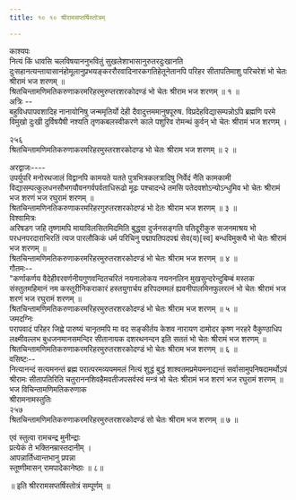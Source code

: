 ```yaml
---
title: १० १० श्रीरामसप्तर्षिस्तोत्रम्

---
```

काश्यपः  
नित्यं किं धावसि चलविषयाननुभवितुं सुखलेशाभासानुरुतरदुःखानति दुःसहानत्यन्तायासानंहोमूलानुप्रभयङ्कररौरवादिनारकगतिहेतूनेतानपि परिहर सीतापतिमाशु परिचरेशं भो चेतः श्रीरामं भज शरणम् ॥  
श्रितचिन्तामणिमतिकरुणाकरमरिहरमुरुप्तरशरकोदण्डं भो चेतः श्रीराम भज शरणम् ॥ १ ॥  
अत्रिः --  
बहुविधपापवशादिह नानायोनिषु जन्ममृतिर्यो देही दैवादुत्तममानुषपूरुष. विप्रदेहविद्यासम्पन्नोऽपि ब्रह्मणि परमे विमुखो दुःखी दुर्विषयैषी नश्यति तृणकबलस्वीकरणे काले पशुरिव रोमन्थं कुर्वन् भो चेतः श्रीरामं भज शरणम् ।  

२५६  
श्रितचिन्तामणिमतिकरुणाकरमरिहरमुस्तरशरकोदण्ड भो चेतः श्रीराम भज शरणम् ॥ २ ॥  

अरद्वाजः----  
उपर्युपरि मनोरथजालं विद्वानपि कामयते यतते पुत्रभित्रकलत्रादिषु निर्वेदं नैति कामकामी विद्यासम्पत्कुलधनसौभगयौवनगर्वपर्वताधिरूढो मूढः पश्चादन्धे तमसि पतेदवशोऽन्योऽन्धुमिव भो चेतः श्रीरामं भज शरणं भज रघुरामं शरणम् ॥  
श्रितचिन्तामणिनतिकरुणाकरमरिहरगुरुतरशरकोदण्डं भो देतः श्रीराम भज शरणम् ॥ ३ ॥  
विश्वामित्रः  
अरिषडग जहि तृष्णामपि मायाविलसितमिदमिति बुद्ध्वा दुर्जनसङ्गति पतिदूरीकुरु सजनमाश्रय भो परधनपरदाराभिरतिं त्यज पारलौकिकं धर्म परिचिनु पद्मापतिपदपद्मं सेव(य)[स्व] बन्धविमुक्त्यै भो चेतः श्रीरामं भज शरणम् ॥  
श्रितचिन्तामणिमतिकरुणाकरमरिहरमुरुतरशरकोदण्डं भो चेतः श्रीराम भज शरणम् ॥ ४ ॥  
गौतमः--  
"कर्णाकर्णय वैदेहीवरवर्णनीयगुणवन्दितचरितं नयनालोकय नयननलिन मुखसुन्दरेन्दुबिम्बं मस्तक संस्तुतमहिमानं नम कस्तूरीनिकराकारं हस्तयुगार्चय हरिपदममलं ह्यवनीपालमिनफुलरत्नं भो चेतः श्रीरामं भज शरणं भज रघुरामं शरणम् ॥  
श्रितचिन्तामणिमतिकरुणाकरमरिहरमुरुतरशरकोदण्डं भो चेतः श्रीराम भज शरणम् ॥ ५ ॥  
जमदग्निः  
परापवादं परिहर जिह्वे पारुष्यं चानृतमपि मा वद सङ्कीर्तय केशव नारायण दामोदर कृष्ण नरहरे वैकुण्ठाधिप लक्ष्मीवल्लभ बुधजनमानसमन्दिर सीतानायक दशरथनन्दन इति सततं भो चेतः श्रीरामं भज शरणम् ॥  
श्रितचिन्तामणिमतिकरुणाकरमरिहरमुरुतरशरकोदण्डं भो चेतः श्रीराम भज शरणम् ॥ ६ ॥  
वसिष्टः--  
नित्यानन्दं सत्यमनन्तं ब्रह्म परात्परमव्ययममलं नित्यं शुद्धं बुद्धं शाश्वतमप्रमेयमनाद्यन्तं सर्वासामुपनिषदामर्थोऽयं श्रीरामः सीतापतिरिति चतुराननशिवहैमवतीजपसर्वस्वं मन्त्रं भो चेतः श्रीरामं भज शरणं भज रघुरामं शरणम् ॥  
भज विचिन्तामणिमतिकरुणाक  
श्रीरामनामस्तुतिः  
२५७  
श्रितचिन्तामणिमतिकरुणाकरमरिहरमुरुतरशरकोदण्डं सो चेतः श्रीराम भज शरणम् ॥ ७ ॥  

एवं स्तुत्वा रामचन्द्र मुनीन्द्राः  
प्रत्येकं ते भक्तिनम्रास्तदानीम् ।  
आपन्नार्तिध्वान्तभानु प्रपन्ना  
स्तूष्णीमासन् रामपादेकानेष्ठाः ॥ ८॥  

॥ इति श्रीररामसप्तर्षिस्तोत्रं सम्पूर्णम् ॥  
